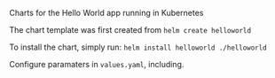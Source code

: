 Charts for the Hello World app running in Kubernetes

The chart template was first created from
`helm create helloworld`

To install the chart, simply run:
`helm install helloworld ./helloworld`

Configure paramaters in `values.yaml`, including.

<!-- helm-docs:start -->
<!-- helm-docs:end -->

